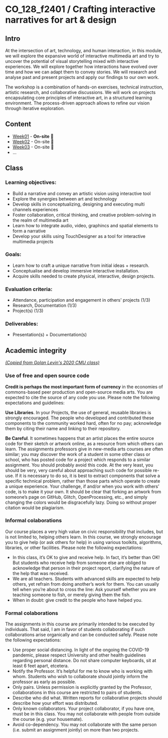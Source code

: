 # CO_128_f2401 / Crafting interactive narratives for art & design

## Intro

At the intersection of art, technology, and human interaction, in this module, we will explore the expansive world of interactive multimedia art and try to uncover the potential of visual storytelling mixed with interactive experiences. We will explore together how interactions have evolved over time and how we can adapt them to convey stories. We will research and analyse past and present projects and apply our findings to our own work.

The workshop is a combination of hands-on exercises, technical instruction, artistic research, and collaborative discussions. We will work on projects encapsulating core principles of interactive art, in a structured learning environment. The process-driven approach allows to refine our vision through iterative exploration.

## Content

- [Week01](notes/week01) - **On-site** :school:
- [Week02](notes/week02) - On-site :school:
- [Week03](notes/week03) - On-site :school:
- ...

## Class

### Learning objectives:

- Build a narrative and convey an artistic vision using interactive tool
- Explore the synergies between art and technology
- Develop skills in conceptualizing, designing and executing multi channels experiences
- Foster collaboration, critical thinking, and creative problem-solving in the realm of multimedia art
- Learn how to integrate audio, video, graphincs and spatial elements to form a narrative
- Develop your skills using TouchDesigner as a tool for interactive multimedia projects

### Goals:

- Learn how to craft a unique narrative from initial ideas + research.
- Conceptualise and develop immersive interactive installation.
- Acquire skills needed to create physical, interactive, design projects.

### Evaluation criteria:

- Attendance, participation and engagement in others' projects (1/3)
- Research, Documentation (1/3)
- Project(s) (1/3)

### Deliverables:

- Presentation(s) + Documentation(s)

## Academic integrity

[_(Copied from Golan Levin's 2020 CMU class)_](https://courses.ideate.cmu.edu/60-212/f2020/syllabus/academic-integrity/)

### Use of free and open source code

**Credit is perhaps the most important form of currency** in the economies of commons-based peer production and open-source media arts. You are expected to cite the source of any code you use. Please note the following expectations and guidelines:

**Use Libraries**. In your Projects, the use of general, reusable libraries is strongly encouraged. The people who developed and contributed these components to the community worked hard, often for no pay; acknowledge them by citing their name and linking to their repository.

**Be Careful**. It sometimes happens that an artist places the entire source code for their sketch or artwork online, as a resource from which others can learn. The assignments professors give in new-media arts courses are often similar; you may discover the work of a student in some other class or school, who has posted code for a project which responds to a similar assignment. You should probably avoid this code. At the very least, you should be very, very careful about approaching such code for possible re-use. If it is necessary to do so, it is best to extract components that solve a specific technical problem, rather than those parts which operate to create a unique experience. Your challenge, if and/or when you work with others’ code, is to make it your own. It should be clear that forking an artwork from someone’s page on GitHub, Glitch, OpenProcessing, etc., and simply changing the colors would be disgracefully lazy. Doing so without proper citation would be plagiarism.

### Informal colaborations

Our course places a very high value on civic responsibility that includes, but is not limited to, helping others learn. In this course, we strongly encourage you to give help (or ask others for help) in using various toolkits, algorithms, libraries, or other facilities. Please note the following expectations:

- In this class, it’s OK to give and receive help. In fact, it’s better than OK! But students who receive help from someone else are obliged to acknowledge that person in their project report, clarifying the nature of the help that was received.
- We are all teachers. Students with advanced skills are expected to help others, yet refrain from doing another’s work for them. You can usually tell when you’re about to cross the line: Ask yourself whether you are teaching someone to fish, or merely giving them the fish.
- When in doubt: give credit to the people who have helped you.

### Formal colaborations

The assignments in this course are primarily intended to be executed by individuals. That said, I am in favor of students collaborating if such collaborations arise organically and can be conducted safely. Please note the following expectations:

- Use proper social distancing. In light of the ongoing the COVID-19 pandemic, please respect University and other health guidelines regarding personal distance. Do not share computer keyboards, sit at least 6 feet apart, etcetera.
- Notify the Professor. It’s helpful for me to know who is working with whom. Students who wish to collaborate should jointly inform the professor as early as possible.
- Only pairs. Unless permission is explicitly granted by the Professor, collaborations in this course are restricted to pairs of students.
- Describe who did what. Written reports for collaborative projects should describe how your effort was distributed.
- Only known collaborators. Your project collaborator, if you have one, must be in this class. You may not collaborate with people from outside the course (e.g. your housemate).
- Avoid co-dependency. You may not collaborate with the same person (i.e. submit an assignment jointly) on more than two projects.
